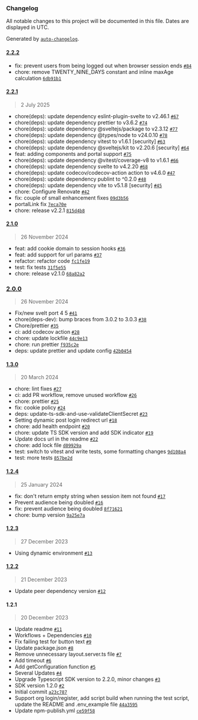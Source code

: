 ### Changelog

All notable changes to this project will be documented in this file. Dates are displayed in UTC.

Generated by [`auto-changelog`](https://github.com/CookPete/auto-changelog).

#### [2.2.2](https://github.com/kinde-oss/kinde-sveltekit-sdk/compare/2.2.1...2.2.2)

- fix: prevent users from being logged out when browser session ends [`#84`](https://github.com/kinde-oss/kinde-sveltekit-sdk/pull/84)
- chore: remove TWENTY_NINE_DAYS constant and inline maxAge calculation [`6db91b1`](https://github.com/kinde-oss/kinde-sveltekit-sdk/commit/6db91b1a4a3058fea6d2de9cc7bb50e7fdf0dabc)

#### [2.2.1](https://github.com/kinde-oss/kinde-sveltekit-sdk/compare/2.1.0...2.2.1)

> 2 July 2025

- chore(deps): update dependency eslint-plugin-svelte to v2.46.1 [`#67`](https://github.com/kinde-oss/kinde-sveltekit-sdk/pull/67)
- chore(deps): update dependency prettier to v3.6.2 [`#74`](https://github.com/kinde-oss/kinde-sveltekit-sdk/pull/74)
- chore(deps): update dependency @sveltejs/package to v2.3.12 [`#77`](https://github.com/kinde-oss/kinde-sveltekit-sdk/pull/77)
- chore(deps): update dependency @types/node to v24.0.10 [`#78`](https://github.com/kinde-oss/kinde-sveltekit-sdk/pull/78)
- chore(deps): update dependency vitest to v1.6.1 [security] [`#63`](https://github.com/kinde-oss/kinde-sveltekit-sdk/pull/63)
- chore(deps): update dependency @sveltejs/kit to v2.20.6 [security] [`#64`](https://github.com/kinde-oss/kinde-sveltekit-sdk/pull/64)
- feat: adding components and portal support [`#75`](https://github.com/kinde-oss/kinde-sveltekit-sdk/pull/75)
- chore(deps): update dependency @vitest/coverage-v8 to v1.6.1 [`#66`](https://github.com/kinde-oss/kinde-sveltekit-sdk/pull/66)
- chore(deps): update dependency svelte to v4.2.20 [`#68`](https://github.com/kinde-oss/kinde-sveltekit-sdk/pull/68)
- chore(deps): update codecov/codecov-action action to v4.6.0 [`#47`](https://github.com/kinde-oss/kinde-sveltekit-sdk/pull/47)
- chore(deps): update dependency publint to ^0.2.0 [`#48`](https://github.com/kinde-oss/kinde-sveltekit-sdk/pull/48)
- chore(deps): update dependency vite to v5.1.8 [security] [`#45`](https://github.com/kinde-oss/kinde-sveltekit-sdk/pull/45)
- chore: Configure Renovate [`#42`](https://github.com/kinde-oss/kinde-sveltekit-sdk/pull/42)
- fix: couple of small enhancement fixes [`09d3b56`](https://github.com/kinde-oss/kinde-sveltekit-sdk/commit/09d3b56a7c04f48247066c92f496fb99e71d9a24)
- portalLink fix [`7eca70e`](https://github.com/kinde-oss/kinde-sveltekit-sdk/commit/7eca70ea5df8618be83efb074b44acb4376704fa)
- chore: release v2.2.1 [`815d4b8`](https://github.com/kinde-oss/kinde-sveltekit-sdk/commit/815d4b865c5899d73942daae1729ccb637eea3f2)

#### [2.1.0](https://github.com/kinde-oss/kinde-sveltekit-sdk/compare/2.0.0...2.1.0)

> 26 November 2024

- feat: add cookie domain to session hooks [`#36`](https://github.com/kinde-oss/kinde-sveltekit-sdk/pull/36)
- feat: add support for url params [`#37`](https://github.com/kinde-oss/kinde-sveltekit-sdk/pull/37)
- refactor: refactor code [`fc1fe19`](https://github.com/kinde-oss/kinde-sveltekit-sdk/commit/fc1fe19687b7ff5a9b098a2be910479daf440b16)
- test: fix tests [`31f5e55`](https://github.com/kinde-oss/kinde-sveltekit-sdk/commit/31f5e556e13b5a97b8dc2515ba16d314fdd642f3)
- chore: release v2.1.0 [`68a82a2`](https://github.com/kinde-oss/kinde-sveltekit-sdk/commit/68a82a2b66255889d3a5fb1e84f1689e51a8f22c)

### [2.0.0](https://github.com/kinde-oss/kinde-sveltekit-sdk/compare/1.3.0...2.0.0)

> 26 November 2024

- Fix/new svelt port 4 5 [`#41`](https://github.com/kinde-oss/kinde-sveltekit-sdk/pull/41)
- chore(deps-dev): bump braces from 3.0.2 to 3.0.3 [`#38`](https://github.com/kinde-oss/kinde-sveltekit-sdk/pull/38)
- Chore/prettier [`#35`](https://github.com/kinde-oss/kinde-sveltekit-sdk/pull/35)
- ci: add codecov action [`#28`](https://github.com/kinde-oss/kinde-sveltekit-sdk/pull/28)
- chore: update lockfile [`44c9e13`](https://github.com/kinde-oss/kinde-sveltekit-sdk/commit/44c9e1305f575836f20c720f3b83cadf63e39019)
- chore: run prettier [`f935c2e`](https://github.com/kinde-oss/kinde-sveltekit-sdk/commit/f935c2e22015cd091eed6b776b964c9c30b15b92)
- deps: update prettier and update config [`42b0454`](https://github.com/kinde-oss/kinde-sveltekit-sdk/commit/42b045485409f1487b367b531013330967e68415)

#### [1.3.0](https://github.com/kinde-oss/kinde-sveltekit-sdk/compare/1.2.4...1.3.0)

> 20 March 2024

- chore: lint fixes [`#27`](https://github.com/kinde-oss/kinde-sveltekit-sdk/pull/27)
- ci: add PR workflow, remove unused workflow [`#26`](https://github.com/kinde-oss/kinde-sveltekit-sdk/pull/26)
- chore: prettier [`#25`](https://github.com/kinde-oss/kinde-sveltekit-sdk/pull/25)
- fix: cookie policy [`#24`](https://github.com/kinde-oss/kinde-sveltekit-sdk/pull/24)
- deps: update-ts-sdk-and-use-validateClientSecret [`#23`](https://github.com/kinde-oss/kinde-sveltekit-sdk/pull/23)
- Setting dynamic post login redirect url [`#18`](https://github.com/kinde-oss/kinde-sveltekit-sdk/pull/18)
- chore: add health endpoint [`#20`](https://github.com/kinde-oss/kinde-sveltekit-sdk/pull/20)
- chore: update TS SDK version and add SDK indicator [`#19`](https://github.com/kinde-oss/kinde-sveltekit-sdk/pull/19)
- Update docs url in the readme [`#22`](https://github.com/kinde-oss/kinde-sveltekit-sdk/pull/22)
- chore: add lock file [`d09929a`](https://github.com/kinde-oss/kinde-sveltekit-sdk/commit/d09929a7ed80eb1b44a41f25f2e98a3c6f9857c0)
- test: switch to vitest and write tests, some formatting changes [`9d108a4`](https://github.com/kinde-oss/kinde-sveltekit-sdk/commit/9d108a4bb63758aa66293aa2742a91b481f2b9be)
- test: more tests [`857be2d`](https://github.com/kinde-oss/kinde-sveltekit-sdk/commit/857be2d41953ee3d4c35ba77083660f9f9cf245b)

#### [1.2.4](https://github.com/kinde-oss/kinde-sveltekit-sdk/compare/1.2.3...1.2.4)

> 25 January 2024

- fix: don't return empty string when session item not found [`#17`](https://github.com/kinde-oss/kinde-sveltekit-sdk/pull/17)
- Prevent audience being doubled [`#16`](https://github.com/kinde-oss/kinde-sveltekit-sdk/pull/16)
- fix: prevent audience being doubled [`8f71621`](https://github.com/kinde-oss/kinde-sveltekit-sdk/commit/8f716212afafd343e7645f4e3cb69fb4b0092097)
- chore: bump version [`9a25e7a`](https://github.com/kinde-oss/kinde-sveltekit-sdk/commit/9a25e7a0033710a615ab68904f33fcd9967b5edc)

#### [1.2.3](https://github.com/kinde-oss/kinde-sveltekit-sdk/compare/1.2.2...1.2.3)

> 27 December 2023

- Using dynamic environment [`#13`](https://github.com/kinde-oss/kinde-sveltekit-sdk/pull/13)

#### [1.2.2](https://github.com/kinde-oss/kinde-sveltekit-sdk/compare/1.2.1...1.2.2)

> 21 December 2023

- Update peer dependency version [`#12`](https://github.com/kinde-oss/kinde-sveltekit-sdk/pull/12)

#### 1.2.1

> 20 December 2023

- Update readme [`#11`](https://github.com/kinde-oss/kinde-sveltekit-sdk/pull/11)
- Workflows + Dependencies [`#10`](https://github.com/kinde-oss/kinde-sveltekit-sdk/pull/10)
- Fix failing test for button text [`#9`](https://github.com/kinde-oss/kinde-sveltekit-sdk/pull/9)
- Update package.json [`#8`](https://github.com/kinde-oss/kinde-sveltekit-sdk/pull/8)
- Remove unnecessary layout.server.ts file [`#7`](https://github.com/kinde-oss/kinde-sveltekit-sdk/pull/7)
- Add timeout [`#6`](https://github.com/kinde-oss/kinde-sveltekit-sdk/pull/6)
- Add getConfiguration function [`#5`](https://github.com/kinde-oss/kinde-sveltekit-sdk/pull/5)
- Several Updates [`#4`](https://github.com/kinde-oss/kinde-sveltekit-sdk/pull/4)
- Upgrade Typescript SDK version to 2.2.0, minor changes [`#3`](https://github.com/kinde-oss/kinde-sveltekit-sdk/pull/3)
- SDK version 1.2.0 [`#2`](https://github.com/kinde-oss/kinde-sveltekit-sdk/pull/2)
- Initial commit [`a23c787`](https://github.com/kinde-oss/kinde-sveltekit-sdk/commit/a23c787548cd1995605ff1eb02ee2d8fa9ea4dcf)
- Support org login/register, add script build when running the test script, update the README and .env_example file [`44a3595`](https://github.com/kinde-oss/kinde-sveltekit-sdk/commit/44a359528e690fb60b7cb898fbe0528179dd88bf)
- Update npm-publish.yml [`ce59f58`](https://github.com/kinde-oss/kinde-sveltekit-sdk/commit/ce59f5804ed34448ed89360cf1db83f4f1800dce)
